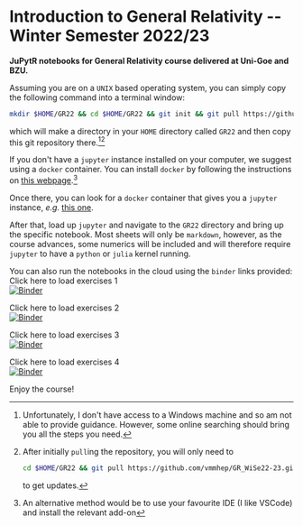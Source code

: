 # Introduction to General Relativity -- Winter Semester 2022/23

**JuPytR notebooks for General Relativity course delivered at Uni-Goe and BZU.**

Assuming you are on a `UNIX` based operating system, you can simply copy the following command into a terminal window:
```bash
mkdir $HOME/GR22 && cd $HOME/GR22 && git init && git pull https://github.com/vmmhep/GR_WiSe22-23.git
```
which will make a directory in your `HOME` directory called `GR22` and then copy this git repository there.[^0][^1]
[^0]: Unfortunately, I don't have access to a Windows machine and so am not able to provide guidance.  However, some online searching should bring you all the steps you need.

[^1]: After initially `pull`ing the repository, you will only need to 
    ```bash
    cd $HOME/GR22 && git pull https://github.com/vmmhep/GR_WiSe22-23.git
    ``` 
    to get updates.

If you don't have a `jupyter` instance installed on your computer, we suggest using a `docker` container.  You can install `docker` by following the instructions on [this webpage](https://docs.docker.com/get-docker/).[^2]

[^2]: An alternative method would be to use your favourite IDE (I like VSCode) and install the relevant add-on

Once there, you can look for a `docker` container that gives you a `jupyter` instance, _e.g._ [this one](https://hub.docker.com/r/mikebirdgeneau/jupyterlab).

After that, load up `jupyter` and navigate to the `GR22` directory and bring up the specific notebook.  Most sheets will only be `markdown`, however, as the course advances, some numerics will be included and will therefore require `jupyter` to have a `python` or `julia` kernel running.

You can also run the notebooks in the cloud using the `binder` links provided:<br>
Click here to load exercises 1 <br>
[![Binder](https://mybinder.org/badge_logo.svg)](https://mybinder.org/v2/gh/vmmhep/GR_WiSe22-23/main?labpath=exercises1.ipynb)

Click here to load exercises 2 <br>
[![Binder](https://mybinder.org/badge_logo.svg)](https://mybinder.org/v2/gh/vmmhep/GR_WiSe22-23/main?labpath=exercises2.ipynb)

Click here to load exercises 3 <br>
[![Binder](https://mybinder.org/badge_logo.svg)](https://mybinder.org/v2/gh/vmmhep/GR_WiSe22-23/main?labpath=exercises3.ipynb)

Click here to load exercises 4 <br>
[![Binder](https://mybinder.org/badge_logo.svg)](https://mybinder.org/v2/gh/vmmhep/GR_WiSe22-23/main?labpath=exercises4.ipynb)

Enjoy the course!

